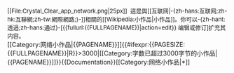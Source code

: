 <div class="notice metadata" id="stub" style="font-size: small;">[[File:Crystal_Clear_app_network.png|25px]]&nbsp;&nbsp;這是與[[互联网|-{zh-hans:互联网;zh-hk:互聯網;zh-tw:網際網路;}-]]相關的[[Wikipedia:小作品|小作品]]。你可以-{zh-hant:透過;zh-hans:通过}-<span class="plainlinks">[{{fullurl:{{FULLPAGENAME}}|action=edit}} 编辑或修订]</span>扩充其内容。</div><includeonly>[[Category:网络小作品|{{PAGENAME}}]]{{#ifexpr:{{PAGESIZE:{{FULLPAGENAME}}|R}}>3000|[[Category:字数已超过3000字节的小作品|{{PAGENAME}}]]}}</includeonly><noinclude>{{Documentation}}[[Category:网络小作品|*]]</noinclude>